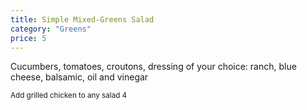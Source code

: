 ```yaml
---
title: Simple Mixed-Greens Salad
category: "Greens"
price: 5
---
```

Cucumbers, tomatoes, croutons, dressing of your choice: ranch, blue cheese, balsamic, oil and vinegar

<small>Add grilled chicken to any salad 4</small>